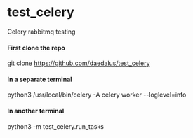 # test_celery
Celery rabbitmq testing

#### First clone the repo 
git clone https://github.com/daedalus/test_celery

#### In a separate terminal
python3 /usr/local/bin/celery -A celery worker --loglevel=info

#### In another terminal

python3 -m test_celery.run_tasks
